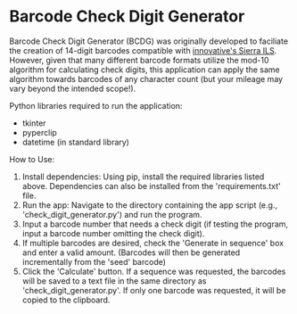 # Barcode Check Digit Generator

Barcode Check Digit Generator (BCDG) was originally developed to faciliate the creation of 14-digit barcodes compatible with [innovative's Sierra ILS](https://www.iii.com/products/sierra-ils/). However, given that many different barcode formats utilize the mod-10 algorithm for calculating check digits, this application can apply the same algorithm towards barcodes of any character count (but your mileage may vary beyond the intended scope!).

Python libraries required to run the application:
- tkinter
- pyperclip
- datetime (in standard library)

How to Use:

1. Install dependencies: Using pip, install the required libraries listed above. Dependencies can also be installed from the 'requirements.txt' file.
2. Run the app: Navigate to the directory containing the app script (e.g., 'check_digit_generator.py') and run the program.
3. Input a barcode number that needs a check digit (if testing the program, input a barcode number omitting the check digit).
4. If multiple barcodes are desired, check the 'Generate in sequence' box and enter a valid amount. (Barcodes will then be generated incrementally from the 'seed' barcode)
5. Click the 'Calculate' button. If a sequence was requested, the barcodes will be saved to a text file in the same directory as 'check_digit_generator.py'. If only one barcode was requested, it will be copied to the clipboard.

